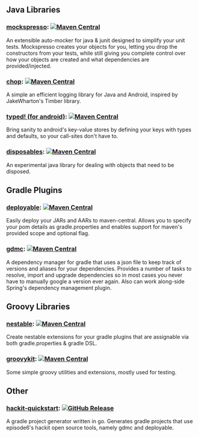 ## Java Libraries

### [mockspresso](https://github.com/episode6/mockspresso): [![Maven Central](https://img.shields.io/maven-central/v/com.episode6.hackit.mockspresso/mockspresso-core.svg?style=flat-square)](http://search.maven.org/#search%7Cga%7C1%7Cg%3A%22com.episode6.hackit.mockspresso%22)

An extensible auto-mocker for java & junit designed to simplify your unit tests. Mockspresso creates your objects for you, letting you drop the constructors from your tests, while still giving you complete control over how your objects are created and what dependencies are provided/injected.

### [chop](https://github.com/episode6/chop): [![Maven Central](https://img.shields.io/maven-central/v/com.episode6.hackit.chop/chop-core.svg?style=flat-square)](http://search.maven.org/#search%7Cga%7C1%7Cg%3A%22com.episode6.hackit.chop%22)

A simple an efficient logging library for Java and Android, inspired by JakeWharton's Timber library.

### [typed! (for android)](https://github.com/episode6/typed): [![Maven Central](https://img.shields.io/maven-central/v/com.episode6.hackit.typed/typed-core.svg?style=flat-square)](http://search.maven.org/#search%7Cga%7C1%7Cg%3A%22com.episode6.hackit.typed%22)

Bring sanity to android's key-value stores by defining your keys with types and defaults, so your call-sites don't have to.

### [disposables](https://github.com/episode6/disposables): [![Maven Central](https://img.shields.io/maven-central/v/com.episode6.hackit.disposable/disposables-core.svg?style=flat-square)](http://search.maven.org/#search%7Cga%7C1%7Cg%3A%22com.episode6.hackit.disposable%22)

An experimental java library for dealing with objects that need to be disposed.

## Gradle Plugins

### [deployable](https://github.com/episode6/deployable): [![Maven Central](https://img.shields.io/maven-central/v/com.episode6.hackit.deployable/deployable.svg?style=flat-square)](http://search.maven.org/#search%7Cga%7C1%7Cg%3A%22com.episode6.hackit.deployable%22)

Easily deploy your JARs and AARs to maven-central. Allows you to specify your pom details as gradle.properties and enables support for maven's provided scope and optional flag.

### [gdmc](https://github.com/episode6/gdmc): [![Maven Central](https://img.shields.io/maven-central/v/com.episode6.hackit.gdmc/gdmc.svg?style=flat-square)](http://search.maven.org/#search%7Cga%7C1%7Cg%3A%22com.episode6.hackit.gdmc%22)

A dependency manager for gradle that uses a json file to keep track of versions and aliases for your dependencies. Provides a number of tasks to resolve, import and upgrade dependencies so in most cases you never have to manually google a version ever again. Also can work along-side Spring's dependency management plugin.

## Groovy Libraries

### [nestable](https://github.com/episode6/nestable): [![Maven Central](https://img.shields.io/maven-central/v/com.episode6.hackit.nestable/nestable.svg?style=flat-square)](http://search.maven.org/#search%7Cga%7C1%7Cg%3A%22com.episode6.hackit.nestable%22)

Create nestable extensions for your gradle plugins that are assignable via both gradle.properties & gradle DSL.

### [groovykit](https://github.com/episode6/groovykit): [![Maven Central](https://img.shields.io/maven-central/v/com.episode6.hackit.groovykit/gk-files.svg?style=flat-square)](http://search.maven.org/#search%7Cga%7C1%7Cg%3A%22com.episode6.hackit.groovykit%22)

Some simple groovy utilities and extensions, mostly used for testing.

## Other
### [hackit-quickstart](https://github.com/episode6/hackit-quickstart): [![GitHub Release](https://img.shields.io/github/tag/episode6/hackit-quickstart.svg?style=flat-square)](https://github.com/episode6/hackit-quickstart)

A gradle project generator written in go. Generates gradle projects that use episode6's hackit open source tools, namely gdmc and deployable.
